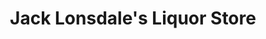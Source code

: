---
title: "Jack Lonsdale's Liquor Store"
url: /north-vancouver/jack-lonsdales-liquor-store/
shop: alcohol
---